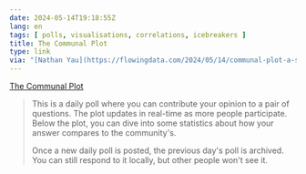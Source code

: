 ```yaml
---
date: 2024-05-14T19:18:55Z
lang: en
tags: [ polls, visualisations, correlations, icebreakers ]
title: The Communal Plot
type: link
via: "[Nathan Yau](https://flowingdata.com/2024/05/14/communal-plot-a-shared-coordinate-space-to-see-how-your-taste-compares/)"
---
```


[The Communal Plot](https://perthirtysix.com/communal-plot-daily-poll)

> This is a daily poll where you can contribute your opinion to a pair of questions. The plot updates in real-time as more people participate. Below the plot, you can dive into some statistics about how your answer compares to the community's.
>
> Once a new daily poll is posted, the previous day's poll is archived. You can still respond to it locally, but other people won't see it.
